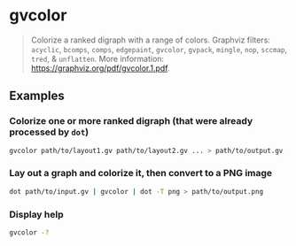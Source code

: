 # gvcolor

> Colorize a ranked digraph with a range of colors. Graphviz filters: `acyclic`, `bcomps`, `comps`, `edgepaint`, `gvcolor`, `gvpack`, `mingle`, `nop`, `sccmap`, `tred`, & `unflatten`. More information: <https://graphviz.org/pdf/gvcolor.1.pdf>.

## Examples

### Colorize one or more ranked digraph (that were already processed by `dot`)

```bash
gvcolor path/to/layout1.gv path/to/layout2.gv ... > path/to/output.gv
```

### Lay out a graph and colorize it, then convert to a PNG image

```bash
dot path/to/input.gv | gvcolor | dot -T png > path/to/output.png
```

### Display help

```bash
gvcolor -?
```
